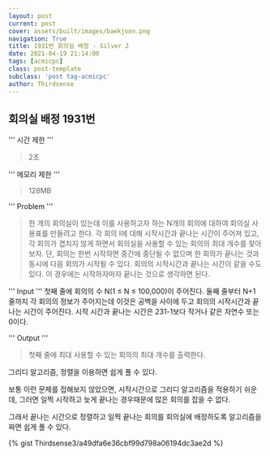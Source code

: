 ```yaml
---
layout: post
current: post
cover: assets/built/images/baekjoon.png
navigation: True
title: 1931번 회의실 배정 - Silver 2
date: 2021-04-19 21:14:00
tags: [acmicpc]
class: post-template
subclass: 'post tag-acmicpc'
author: Thirdsense
---
```




## 회의실 배정 1931번


'''
시간 제한
'''
> 2초

'''
메모리 제한
'''
> 128MB


'''
Problem
'''
> 한 개의 회의실이 있는데 이를 사용하고자 하는 N개의 회의에 대하여 회의실 사용표를 만들려고 한다. 각 회의 I에 대해 시작시간과 끝나는 시간이 주어져 있고, 각 회의가 겹치지 않게 하면서 회의실을 사용할 수 있는 회의의 최대 개수를 찾아보자. 단, 회의는 한번 시작하면 중간에 중단될 수 없으며 한 회의가 끝나는 것과 동시에 다음 회의가 시작될 수 있다. 회의의 시작시간과 끝나는 시간이 같을 수도 있다. 이 경우에는 시작하자마자 끝나는 것으로 생각하면 된다.

'''
Input
'''
첫째 줄에 회의의 수 N(1 ≤ N ≤ 100,000)이 주어진다. 둘째 줄부터 N+1 줄까지 각 회의의 정보가 주어지는데 이것은 공백을 사이에 두고 회의의 시작시간과 끝나는 시간이 주어진다. 시작 시간과 끝나는 시간은 231-1보다 작거나 같은 자연수 또는 0이다.

'''
Output
'''
> 첫째 줄에 최대 사용할 수 있는 회의의 최대 개수를 출력한다.

그리디 알고리즘, 정렬을 이용하면 쉽게 풀 수 있다.

보통 이런 문제를 접해보지 않았으면, 시작시간으로 그리디 알고리즘을 적용하기 쉬운데, 그러면 일찍 시작하고 늦게 끝나는 경우때문에 많은 회의를 잡을 수 없다.

그래서 끝나는 시간으로 정렬하고 일찍 끝나는 회의를 회의실에 배정하도록 알고리즘을 짜면 쉽게 풀 수 있다.


{% gist Thirdsense3/a49dfa6e36cbf99d798a06194dc3ae2d %}